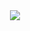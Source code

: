 <section align="center">
     <img src="https://media.giphy.com/media/Y4ak9Ki2GZCbJxAnJD/giphy.gif" />
</section>
